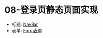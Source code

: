 # 08-登录页静态页面实现

- 标题: [NavBar](https://vant-ui.github.io/vant/#/zh-CN/nav-bar)
- 表单: [Form表单](https://vant-ui.github.io/vant/#/zh-CN/form)